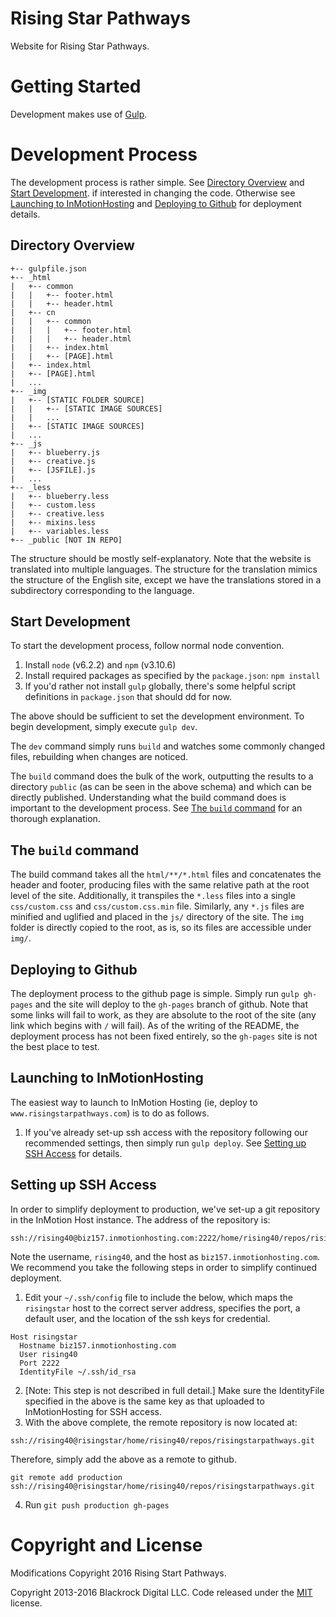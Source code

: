 # Rising Star Pathways
Website for Rising Star Pathways.

# Getting Started
Development makes use of [Gulp](http://gulpjs.com/).

# Development Process
The development process is rather simple. See [Directory Overview](#directory-overview) and [Start Development](#start-development).
 if interested in changing the code. Otherwise see [Launching to InMotionHosting](#launching-to-inmotionhosting) and [Deploying to Github](#deploying-to-github) for deployment details.

## Directory Overview

```
+-- gulpfile.json
+-- _html
|   +-- common
|   |   +-- footer.html
|   |   +-- header.html
|   +-- cn
|   |   +-- common
|   |   |   +-- footer.html
|   |   |   +-- header.html
|   |   +-- index.html
|   |   +-- [PAGE].html
|   +-- index.html
|   +-- [PAGE].html
|   ...
+-- _img
|   +-- [STATIC FOLDER SOURCE]
|   |   +-- [STATIC IMAGE SOURCES]
|   |   ...
|   +-- [STATIC IMAGE SOURCES]
|   ...
+-- _js
|   +-- blueberry.js
|   +-- creative.js
|   +-- [JSFILE].js
|   ...
+-- _less
|   +-- blueberry.less
|   +-- custom.less
|   +-- creative.less
|   +-- mixins.less
|   +-- variables.less
+-- _public [NOT IN REPO]
```

The structure should be mostly self-explanatory. Note that the website is translated into multiple languages. The structure for the translation mimics the structure of the English site, except we have the translations stored in a subdirectory corresponding to the language.

## Start Development

To start the development process, follow normal node convention.
1. Install `node` (v6.2.2) and `npm` (v3.10.6)
2. Install required packages as specified by the `package.json`: `npm install`
3. If you'd rather not install `gulp` globally, there's some helpful script definitions in `package.json` that should dd for now.

The above should be sufficient to set the development environment. To begin development, simply execute `gulp dev`.

The `dev` command simply runs `build` and watches some commonly changed files, rebuilding when changes are noticed.

The `build` command does the bulk of the work, outputting the results to a directory `public` (as can be seen in the above schema) and which can be directly published. Understanding what the build command does is important to the development process. See [The `build` command](#the-build-command) for an thorough explanation.

## The `build` command
The build command takes all the `html/**/*.html` files and concatenates the header and footer, producing files with the same relative path at the root level of the site. Additionally, it transpiles the `*.less` files into a single `css/custom.css` and `css/custom.css.min` file. Similarly, any `*.js` files are minified and uglified and placed in the `js/` directory of the site. The `img` folder is directly copied to the root, as is, so its files are accessible under `img/`.

## Deploying to Github
The deployment process to the github page is simple. Simply run `gulp gh-pages` and the site will deploy to the `gh-pages` branch of github. Note that some links will fail to work, as they are absolute to the root of the site (any link which begins with `/` will fail). As of the writing of the README, the deployment process has not been fixed entirely, so the `gh-pages` site is not the best place to test.

## Launching to InMotionHosting
The easiest way to launch to InMotion Hosting (ie, deploy to `www.risingstarpathways.com`) is to do as follows.

1. If you've already set-up ssh access with the repository following our recommended settings, then simply run `gulp deploy`. See [Setting up SSH Access](#setting-up-ssh-access) for details.

## Setting up SSH Access
In order to simplify deployment to production, we've set-up a git repository in the InMotion Host instance. The address of the repository is:

```shell
ssh://rising40@biz157.inmotionhosting.com:2222/home/rising40/repos/risingstarpathways.git
```

Note the username, `rising40`, and the host as `biz157.inmotionhosting.com`. We recommend you take the following steps in order to simplify continued deployment.

1. Edit your `~/.ssh/config` file to include the below, which maps the `risingstar` host to the correct server address, specifies the port, a default user, and the location of the ssh keys for credential.
```
Host risingstar
  Hostname biz157.inmotionhosting.com
  User rising40
  Port 2222
  IdentityFile ~/.ssh/id_rsa
```
2. [Note: This step is not described in full detail.] Make sure the IdentityFile specified in the above is the same key as that uploaded to InMotionHosting for SSH access.
3. With the above complete, the remote repository is now located at:
```shell
ssh://rising40@risingstar/home/rising40/repos/risingstarpathways.git
```
Therefore, simply add the above as a remote to github.
```shell
git remote add production ssh://rising40@risingstar/home/rising40/repos/risingstarpathways.git
```
4. Run `git push production gh-pages`


# Copyright and License
Modifications Copyright 2016 Rising Start Pathways.

Copyright 2013-2016 Blackrock Digital LLC. Code released under the [MIT](https://github.com/BlackrockDigital/startbootstrap-creative/blob/gh-pages/LICENSE) license.
